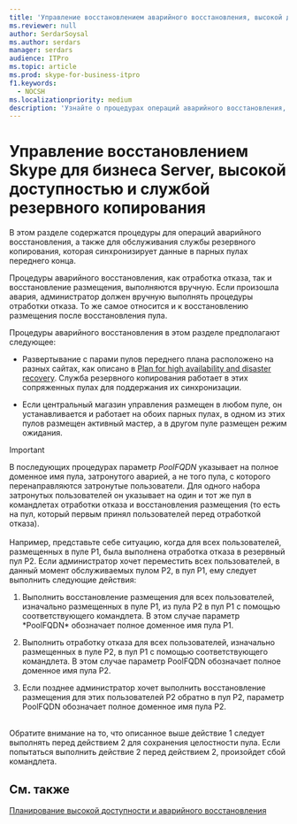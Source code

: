 ```yaml
---
title: 'Управление восстановлением аварийного восстановления, высокой доступностью и службой резервного копирования'
ms.reviewer: null
author: SerdarSoysal
ms.author: serdars
manager: serdars
audience: ITPro
ms.topic: article
ms.prod: skype-for-business-itpro
f1.keywords:
  - NOCSH
ms.localizationpriority: medium
description: 'Узнайте о процедурах операций аварийного восстановления, а также о службе резервного копирования, которая синхронизирует данные в парных пулах переднего конца.'
---
```



# <a name="managing-skype-for-business-server-disaster-recovery-high-availability-and-backup-service"></a>Управление восстановлением Skype для бизнеса Server, высокой доступностью и службой резервного копирования

В этом разделе содержатся процедуры для операций аварийного восстановления, а также для обслуживания службы резервного копирования, которая синхронизирует данные в парных пулах переднего конца.

Процедуры аварийного восстановления, как отработка отказа, так и восстановление размещения, выполняются вручную. Если произошла авария, администратор должен вручную выполнять процедуры отработки отказа. То же самое относится и к восстановлению размещения после восстановления пула.

Процедуры аварийного восстановления в этом разделе предполагают следующее:

  - Развертывание с парами пулов переднего плана расположено на разных сайтах, как описано в [Plan for high availability and disaster recovery](../../plan-your-deployment/high-availability-and-disaster-recovery/high-availability-and-disaster-recovery.md). Служба резервного копирования работает в этих сопряженных пулах для поддержания их синхронизации.

  - Если центральный магазин управления размещен в любом пуле, он устанавливается и работает на обоих парных пулах, в одном из этих пулов размещен активный мастер, а в другом пуле размещен режим ожидания.

> [!IMPORTANT]
> В последующих процедурах параметр *PoolFQDN* указывает на полное доменное имя пула, затронутого аварией, а не того пула, с которого перенаправляются затронутые пользователи. Для одного набора затронутых пользователей он указывает на один и тот же пул в командлетах отработки отказа и восстановления размещения (то есть на пул, который первым принял пользователей перед отработкой отказа).<BR><br>Например, представьте себе ситуацию, когда для всех пользователей, размещенных в пуле P1, была выполнена отработка отказа в резервный пул P2. Если администратор хочет переместить всех пользователей, в данный момент обслуживаемых пулом P2, в пул P1, ему следует выполнить следующие действия: 
> <OL>
> <LI>
> <P>Выполнить восстановление размещения для всех пользователей, изначально размещенных в пуле P1, из пула P2 в пул P1 с помощью соответствующего командлета. В этом случае параметр *PoolFQDN* обозначает полное доменное имя пула P1.</P>
> <LI>
> <P>Выполнить отработку отказа для всех пользователей, изначально размещенных в пуле P2, в пул P1 с помощью соответствующего командлета. В этом случае параметр PoolFQDN обозначает полное доменное имя пула P2.</P>
> <LI>
> <P>Если позднее администратор хочет выполнить восстановление размещения для этих пользователей P2 обратно в пул P2, параметр PoolFQDN обозначает полное доменное имя пула P2.</P></LI></OL><br>Обратите внимание на то, что описанное выше действие 1 следует выполнять перед действием 2 для сохранения целостности пула. Если попытаться выполнить действие 2 перед действием 2, произойдет сбой командлета.


## <a name="see-also"></a>См. также

[Планирование высокой доступности и аварийного восстановления](../../plan-your-deployment/high-availability-and-disaster-recovery/high-availability-and-disaster-recovery.md) 
  
